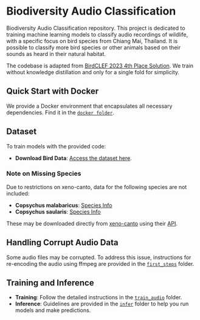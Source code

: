 # Biodiversity Audio Classification

Biodiversity Audio Classification repository. This project is dedicated to training machine learning models to classify audio recordings of wildlife, with a specific focus on bird species from Chiang Mai, Thailand. It is possible to classify more bird species or other animals based on their sounds as heard in their natural habitat. 

The codebase is adapted from [BirdCLEF 2023 4th Place Solution](https://www.kaggle.com/competitions/birdclef-2023/discussion/412753). We train without knowledge distillation and only for a single fold for simplicity. 

## Quick Start with Docker

We provide a Docker environment that encapsulates all necessary dependencies. Find it in the [`docker folder`](./docker/).

## Dataset

To train models with the provided code:
- **Download Bird Data**: [Access the dataset here](https://qnap-2.aicenter.dynu.com/share.cgi?ssid=1fb4aa1ecbbc4ea8ac8a2c447e80453b).

### Note on Missing Species
Due to restrictions on xeno-canto, data for the following species are not included:
- **Copsychus malabaricus**: [Species Info](https://xeno-canto.org/species/Copsychus-malabaricus)
- **Copsychus saularis**: [Species Info](https://xeno-canto.org/species/Copsychus-saularis)

These may be downloaded directly from [xeno-canto](https://xeno-canto.org/) using their [API](https://github.com/ntivirikin/xeno-canto-py).

## Handling Corrupt Audio Data

Some audio files may be corrupted. To address this issue, instructions for re-encoding the audio using ffmpeg are provided in the [`first_steps`](./first_steps/) folder.

## Training and Inference

- **Training**: Follow the detailed instructions in the [`train_audio`](./train_audio/) folder.
- **Inference**: Guidelines are provided in the [`infer`](./infer/) folder to help you run models and make predictions.